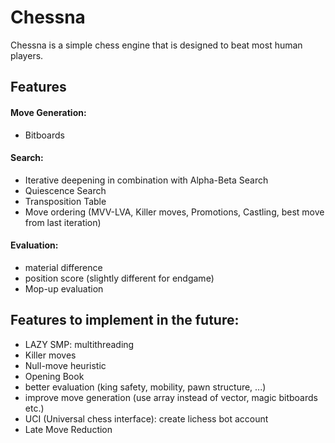 # Chessna 
Chessna is a simple chess engine that is designed to beat most human players.

## Features
#### Move Generation:
- Bitboards
#### Search:
- Iterative deepening in combination with Alpha-Beta Search
- Quiescence Search
- Transposition Table
- Move ordering (MVV-LVA, Killer moves, Promotions, Castling, best move from last iteration)
#### Evaluation:
- material difference
- position score (slightly different for endgame)
- Mop-up evaluation 

## Features to implement in the future:
- LAZY SMP: multithreading
- Killer moves
- Null-move heuristic
- Opening Book
- better evaluation (king safety, mobility, pawn structure, ...)
- improve move generation (use array instead of vector, magic bitboards etc.)
- UCI (Universal chess interface): create lichess bot account
- Late Move Reduction


